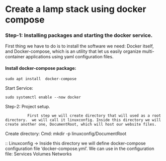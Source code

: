 # Create a lamp stack using docker compose 

### Step-1: Installing packages and starting the docker service.
        
First thing we have to do is to install the software we need: 
Docker itself, and Docker-compose, which is an utility that let us easily organize multi-container applications using yaml configuration files. 

#### Install docker-compose package:
   
    sudo apt install  docker-compose
Start Service:
    
    sudo systemctl enable --now docker
    
Step-2: Project setup.
 
              First step we will create directory that will used as a root directory.  we will call it linuxconfig. Inside this directory we will create another one, DocumentRoot, which will host our website files. 

Create directory:
                   Cmd: mkdir -p linuxconfig/DocumentRoot
      
:: Linuxconfig  → Inside this directory we will define docker-compose configuration file ‘docker-compose.yml’. We can use in the configuration file:
Services
Volumes
Networks

